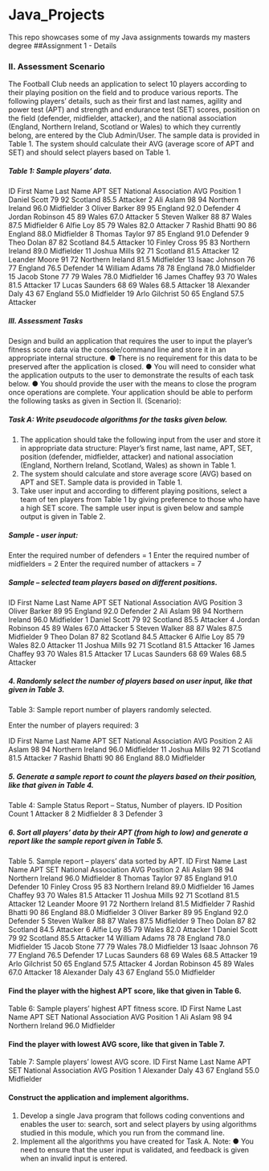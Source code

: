 # Java_Projects
This repo showcases some of my Java assignments towards my masters degree
##Assignment 1 - Details
### II.	Assessment Scenario
The Football Club needs an application to select 10 players according to their playing position on the field and to produce various reports. The following players’ details, such as their first and last names, agility and power test (APT) and strength and endurance test (SET) scores, position on the field (defender, midfielder, attacker), and the national association (England, Northern Ireland, Scotland or Wales) to which they currently belong, are entered by the Club Admin/User. The sample data is provided in Table 1. The system should calculate their AVG (average score of APT and SET) and should select players based on Table 1.
##### Table 1: Sample players’ data.
ID	First Name	Last Name	APT	SET	National Association	AVG	Position
1	Daniel	Scott	79	92	Scotland	85.5	Attacker
2	Ali	Aslam	98	94	Northern Ireland	96.0	Midfielder
3	Oliver	Barker	89	95	England	92.0	Defender
  4	Jordan	Robinson	45	89	Wales	67.0	Attacker
5	Steven	Walker	88	87	Wales	87.5	Midfielder
6	Alfie	Loy	85	79	Wales	82.0	Attacker
7	Rashid	Bhatti	90	86	England	88.0	Midfielder
8	Thomas	Taylor	97	85	England	91.0	Defender
9	Theo	Dolan	87	82	Scotland	84.5	Attacker
10	Finley	Cross	95	83	Northern Ireland	89.0	Midfielder
11	Joshua	Mills	92	71	Scotland	81.5	Attacker
12	Leander	Moore	91	72	Northern Ireland	81.5	Midfielder
13	Isaac	Johnson	76	77	England	76.5	Defender
14	William	Adams	78	78	England	78.0	Midfielder
15	Jacob	Stone	77	79	Wales	78.0	Midfielder
16	James	Chaffey	93	70	Wales	81.5	Attacker
17	Lucas	Saunders	68	69	Wales	68.5	Attacker
18	Alexander	Daly	43	67	England	55.0	Midfielder
19	Arlo	Gilchrist	50	65	England	57.5	Attacker

##### III.	Assessment Tasks 
Design and build an application that requires the user to input the player’s fitness score data via the console/command line and store it in an appropriate internal structure. 
●	There is no requirement for this data to be preserved after the application is closed.
●	You will need to consider what the application outputs to the user to demonstrate the results of each task below. 
●	You should provide the user with the means to close the program once operations are complete.
Your application should be able to perform the following tasks as given in Section II. (Scenario):

##### Task A: Write pseudocode algorithms for the tasks given below.

1. The application should take the following input from the user and store it in appropriate data structure: Player’s first name, last name, APT, SET, position (defender, midfielder, attacker) and national association (England, Northern Ireland, Scotland, Wales) as shown in Table 1. 
2. The system should calculate and store average score (AVG) based on APT and SET. Sample data is provided in Table 1.
3. Take user input and according to different playing positions, select a team of ten players from Table 1 by giving preference to those who have a high SET score. The sample user input is given below and sample output is given in Table 2.

  ##### Sample - user input: 
  Enter the required number of defenders = 1
  Enter the required number of midfielders = 2
  Enter the required number of attackers = 7

##### Sample – selected team players based on different positions.
ID	First Name	Last Name	APT	SET	National Association	AVG	Position
3	Oliver	Barker	89	95	England	92.0	Defender
2	Ali	Aslam	98	94	Northern Ireland	96.0	Midfielder
1	Daniel	Scott	79	92	Scotland	85.5	Attacker
  4	Jordan	Robinson	45	89	Wales	67.0	Attacker
5	Steven	Walker	88	87	Wales	87.5	Midfielder
9	Theo	Dolan	87	82	Scotland	84.5	Attacker
6	Alfie	Loy	85	79	Wales	82.0	Attacker
11	Joshua	Mills	92	71	Scotland	81.5	Attacker
16	James	Chaffey	93	70	Wales	81.5	Attacker
17	Lucas	Saunders	68	69	Wales	68.5	Attacker

 ##### 4. Randomly select the number of players based on user input, like that given in Table 3.
 Table 3: Sample report number of players randomly selected.  

  Enter the number of players required: 3

ID	First Name	Last Name	APT	SET	National Association	AVG	Position
2	Ali	Aslam	98	94	Northern Ireland	96.0	Midfielder
11	Joshua	Mills	92	71	Scotland	81.5	Attacker
7	Rashid	Bhatti	90	86	England	88.0	Midfielder

#####  5. Generate a sample report to count the players based on their position, like that given in Table 4.
Table 4: Sample Status Report – Status, Number of players. 
ID	Position	Count
1	Attacker	8
2	Midfielder	8
3	Defender	3
   
##### 6. Sort all players’ data by their APT (from high to low) and generate a report like the sample report given in Table 5.
Table 5. Sample report – players’ data sorted by APT.
ID	First Name	Last Name	APT	SET	National Association	AVG	Position
2	Ali	Aslam	98	94	Northern Ireland	96.0	Midfielder
8	Thomas	Taylor	97	85	England	91.0	Defender
10	Finley	Cross	95	83	Northern Ireland	89.0	Midfielder
16	James	Chaffey	93	70	Wales	81.5	Attacker
11	Joshua	Mills	92	71	Scotland	81.5	Attacker
12	Leander	Moore	91	72	Northern Ireland	81.5	Midfielder
7	Rashid	Bhatti	90	86	England	88.0	Midfielder
3	Oliver	Barker	89	95	England	92.0	Defender
5	Steven	Walker	88	87	Wales	87.5	Midfielder
9	Theo	Dolan	87	82	Scotland	84.5	Attacker
6	Alfie	Loy	85	79	Wales	82.0	Attacker
1	Daniel	Scott	79	92	Scotland	85.5	Attacker
14	William	Adams	78	78	England	78.0	Midfielder
15	Jacob	Stone	77	79	Wales	78.0	Midfielder
13	Isaac	Johnson	76	77	England	76.5	Defender
17	Lucas	Saunders	68	69	Wales	68.5	Attacker
19	Arlo	Gilchrist	50	65	England	57.5	Attacker
4	Jordan	Robinson	45	89	 Wales	67.0	Attacker
18	Alexander	Daly	43	67	England	55.0	Midfielder

#### Find the player with the highest APT score, like that given in Table 6.
Table 6: Sample players’ highest APT fitness score. 
ID	First Name	Last Name	APT	SET	National Association	AVG	Position
1	Ali	Aslam	98	94	Northern Ireland	96.0	Midfielder


 #### Find the player with lowest AVG score, like that given in Table 7.

Table 7: Sample players’ lowest AVG score. 
ID	First Name	Last Name	APT	SET	National Association	AVG	Position
1	Alexander	Daly	43	67	England	55.0	Midfielder
#### Construct the application and implement algorithms.

1.	Develop a single Java program that follows coding conventions and enables the user to: search, sort and select players by using algorithms studied in this module, which you run from the command line.
2.	Implement all the algorithms you have created for Task A.
Note: 
●	You need to ensure that the user input is validated, and feedback is given when an invalid input is entered.
